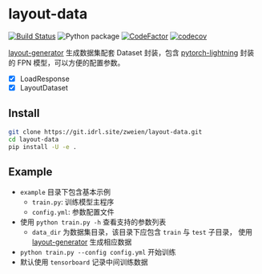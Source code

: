 # layout-data

[![Build Status](https://travis-ci.com/zweien/layout-data.svg?branch=master)](https://travis-ci.com/zweien/layout-data)
![Python package](https://github.com/zweien/layout-data/workflows/Python%20package/badge.svg)
[![CodeFactor](https://www.codefactor.io/repository/github/zweien/layout-data/badge)](https://www.codefactor.io/repository/github/zweien/layout-data)
[![codecov](https://codecov.io/gh/zweien/layout-data/branch/master/graph/badge.svg)](https://codecov.io/gh/zweien/layout-data)

[layout-generator](https://git.idrl.site/idrl/layout-generator) 生成数据集配套 Dataset 封装，包含 [pytorch-lightning](https://github.com/PytorchLightning/pytorch-lightning) 封装的 FPN 模型，可以方便的配置参数。

- [x] LoadResponse
- [x] LayoutDataset

## Install

```bash
git clone https://git.idrl.site/zweien/layout-data.git
cd layout-data
pip install -U -e .
```

## Example

- `example` 目录下包含基本示例
  - `train.py`: 训练模型主程序
  - `config.yml`: 参数配置文件
- 使用 `python train.py -h` 查看支持的参数列表
  - `data_dir` 为数据集目录，该目录下应包含 `train` 与 `test` 子目录， 使用 [layout-generator](https://git.idrl.site/idrl/layout-generator) 生成相应数据
- `python train.py --config config.yml` 开始训练
- 默认使用 `tensorboard` 记录中间训练数据
